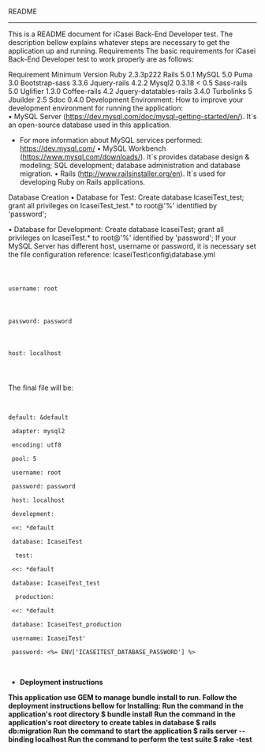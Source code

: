 
README
_____________________________________________________________________________________
This is a README document for iCasei Back-End Developer test.  The description bellow explains whatever steps are necessary to get the application up and running.
Requirements
The basic requirements for iCasei Back-End Developer test to work properly are as follows:

Requirement	Minimum Version
Ruby	2.3.3p222
Rails	5.0.1
MySQL	5.0
Puma	3.0
Bootstrap-sass	3.3.6
Jquery-rails	4.2.2
Mysql2	0.3.18 < 0.5
Sass-rails	5.0
Uglifier	1.3.0
Coffee-rails	4.2
Jquery-datatables-rails	3.4.0
Turbolinks	5
Jbuilder	2.5
Sdoc	0.4.0
Development Environment:
How to improve your development environment for running the application:  
•	MySQL Server (https://dev.mysql.com/doc/mysql-getting-started/en/). It´s an open-source database used in this application. 
* For more information about MySQL services performed: https://dev.mysql.com/
•	MySQL Workbench (https://www.mysql.com/downloads/). It´s provides database design & modeling; SQL development; database administration and database migration. 
•	Rails (http://www.railsinstaller.org/en). It´s used for developing Ruby on Rails applications. 

Database Creation
•	Database for Test:
Create database IcaseiTest_test;
grant all privileges on IcaseiTest_test.* to root@'%' identified by 'password';

•	Database for Development:
Create database IcaseiTest;
grant all privileges on IcaseiTest.* to root@'%' identified by 'password';
If your MySQL Server has different host, username or password, it is necessary  set the file configuration reference: IcaseiTest\config\database.yml
<code>
 <p>username: root</p>
 <p>password: password</p>
 <p>host: localhost</p>
 </code>
<p>The final file will be:<p>
<br>
<code>
default: &default<br>
 adapter: mysql2<br>
 encoding: utf8<br>
 pool: 5<br>
 username: root<br>
 password: password<br>
 host: localhost<br>
 development:<br>
 <<: *default<br>
 database: IcaseiTest<br>
  test:<br>
 <<: *default<br>
 database: IcaseiTest_test<br>
  production:<br>
 <<: *default<br>
 database: IcaseiTest_production<br>
 username: IcaseiTest'<br>
 password: <%= ENV['ICASEITEST_DATABASE_PASSWORD'] %><br>
</code>
<br>
<ul>
	<li><b>Deployment instructions<b></li>
</ul>
This application use GEM to manage bundle install to run. Follow the deployment instructions bellow for Installing:
Run the command in the application's root directory
$ bundle install
Run the command in the application's root directory to create tables in database
$ rails db:migration
Run the command to start the application
$ rails server --binding localhost 
Run the command to perform the test suite
 $ rake -test 
